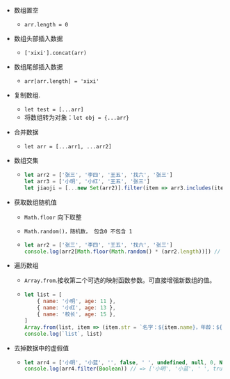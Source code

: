 - 数组置空
  - `arr.length = 0`

- 数组头部插入数据
  - `['xixi'].concat(arr)`

- 数组尾部插入数据
  - `arr[arr.length] = 'xixi'`

- 复制数组.
  - `let test = [...arr]`
  - 将数组转为对象：`let obj = {...arr}`

- 合并数据
  - `let arr = [...arr1, ...arr2]`

- 数组交集

  - ```js
    let arr2 = ['张三', '李四', '王五', '找六', '张三']
    let arr3 = ['小明', '小红', '王五', '张三']
    let jiaoji = [...new Set(arr2)].filter(item => arr3.includes(item)) // => ['张三', '王五']
    ```

- 获取数组随机值

  - `Math.floor` 向下取整

  - `Math.random()，随机数， 包含0 不包含 1`

  - ```js
    let arr2 = ['张三', '李四', '王五', '找六', '张三']
    console.log(arr2[Math.floor(Math.random() * (arr2.length))]) // => 张三
    ```

- 遍历数组

  - `Array.from`.接收第二个可选的映射函数参数。可直接增强新数组的值。

  - ```js
    let list = [
        { name: '小明', age: 11 },
        { name: '小红', age: 13 },
        { name: '校长', age: 15 },
    ]
    Array.from(list, item => (item.str = `名字：${item.name}，年龄：${item.age}`))
    console.log(`list`, list)
    ```

- 去掉数据中的虚假值

  - ```js
    let arr4 = ['小明', '小蓝', '', false, ' ', undefined, null, 0, NaN, true]
    console.log(arr4.filter(Boolean)) // => ['小明', '小蓝', ' ', true]
    ```
